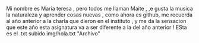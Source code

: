 Mi nombre es Maria teresa , pero todos me llaman Maite , ,e gusta la musica la naturaleza y aprender cosas nuevas , como ahora es github, me recuerda al año anterior a la charla que dieron en el instituto , y me da la sensacion que este año esta asignatura va a ser diferente a la del año anterior 
! ESta es el .txt subido img/hola.txt "Archivo"
